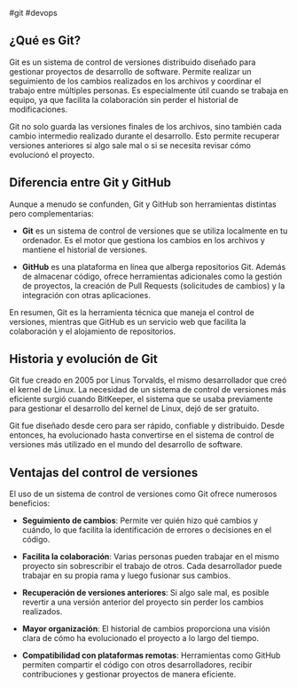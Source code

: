 #git #devops
## ¿Qué es Git?

Git es un sistema de control de versiones distribuido diseñado para gestionar proyectos de desarrollo de software. Permite realizar un seguimiento de los cambios realizados en los archivos y coordinar el trabajo entre múltiples personas. Es especialmente útil cuando se trabaja en equipo, ya que facilita la colaboración sin perder el historial de modificaciones.

Git no solo guarda las versiones finales de los archivos, sino también cada cambio intermedio realizado durante el desarrollo. Esto permite recuperar versiones anteriores si algo sale mal o si se necesita revisar cómo evolucionó el proyecto.

## Diferencia entre Git y GitHub

Aunque a menudo se confunden, Git y GitHub son herramientas distintas pero complementarias:

- **Git** es un sistema de control de versiones que se utiliza localmente en tu ordenador. Es el motor que gestiona los cambios en los archivos y mantiene el historial de versiones.
  
- **GitHub** es una plataforma en línea que alberga repositorios Git. Además de almacenar código, ofrece herramientas adicionales como la gestión de proyectos, la creación de Pull Requests (solicitudes de cambios) y la integración con otras aplicaciones.

En resumen, Git es la herramienta técnica que maneja el control de versiones, mientras que GitHub es un servicio web que facilita la colaboración y el alojamiento de repositorios.

## Historia y evolución de Git

Git fue creado en 2005 por Linus Torvalds, el mismo desarrollador que creó el kernel de Linux. La necesidad de un sistema de control de versiones más eficiente surgió cuando BitKeeper, el sistema que se usaba previamente para gestionar el desarrollo del kernel de Linux, dejó de ser gratuito.

Git fue diseñado desde cero para ser rápido, confiable y distribuido. Desde entonces, ha evolucionado hasta convertirse en el sistema de control de versiones más utilizado en el mundo del desarrollo de software.

## Ventajas del control de versiones

El uso de un sistema de control de versiones como Git ofrece numerosos beneficios:

- **Seguimiento de cambios**: Permite ver quién hizo qué cambios y cuándo, lo que facilita la identificación de errores o decisiones en el código.
  
- **Facilita la colaboración**: Varias personas pueden trabajar en el mismo proyecto sin sobrescribir el trabajo de otros. Cada desarrollador puede trabajar en su propia rama y luego fusionar sus cambios.

- **Recuperación de versiones anteriores**: Si algo sale mal, es posible revertir a una versión anterior del proyecto sin perder los cambios realizados.

- **Mayor organización**: El historial de cambios proporciona una visión clara de cómo ha evolucionado el proyecto a lo largo del tiempo.

- **Compatibilidad con plataformas remotas**: Herramientas como GitHub permiten compartir el código con otros desarrolladores, recibir contribuciones y gestionar proyectos de manera eficiente.
